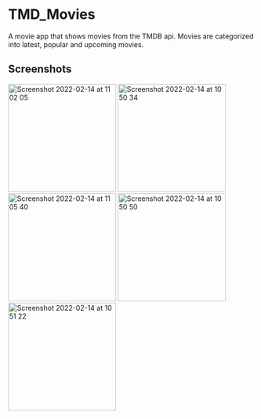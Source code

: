 # TMD_Movies
A movie app that shows movies from the TMDB api. Movies are categorized into latest, popular and upcoming movies.

## Screenshots
<img width="220" alt="Screenshot 2022-02-14 at 11 02 05" src="https://user-images.githubusercontent.com/46701145/153842776-da28a533-95ef-4426-a516-745ddb1c62ab.png">     <img width="220" alt="Screenshot 2022-02-14 at 10 50 34" src="https://user-images.githubusercontent.com/46701145/153840882-9f652d9e-d71a-4d9c-b62e-8d9fd6759803.png">     <img width="220" alt="Screenshot 2022-02-14 at 11 05 40" src="https://user-images.githubusercontent.com/46701145/153843310-8fa067c9-8f61-47c7-9f3b-17bec52fb6e5.png">     <img width="220" alt="Screenshot 2022-02-14 at 10 50 50" src="https://user-images.githubusercontent.com/46701145/153841081-8ab372ce-062b-4f77-81c0-205d0ae09554.png">     <img width="220" alt="Screenshot 2022-02-14 at 10 51 22" src="https://user-images.githubusercontent.com/46701145/153841356-0a70bcb8-ac50-439a-9b05-87fdb206bda8.png">
